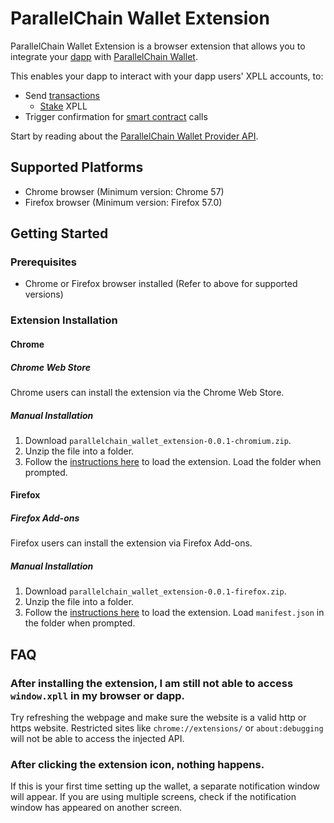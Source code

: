 # ParallelChain Wallet Extension

ParallelChain Wallet Extension is a browser extension that allows you to integrate your [dapp](./definition.md#provider) with [ParallelChain Wallet](../../concepts/wallet.md).

This enables your dapp to interact with your dapp users' XPLL accounts, to:

- Send [transactions](../../concepts/transaction.md#transaction)
  - [Stake](../../concepts/staking/what_is_staking.md) XPLL
- Trigger confirmation for [smart contract](../../concepts/smartcontract.md) calls 

Start by reading about the [ParallelChain Wallet Provider API](./provider/intro.md).

## Supported Platforms

- Chrome browser (Minimum version: Chrome 57)
- Firefox browser (Minimum version: Firefox 57.0)

## Getting Started

### Prerequisites

- Chrome or Firefox browser installed (Refer to above for supported versions)

### Extension Installation

#### Chrome

##### Chrome Web Store

Chrome users can install the extension via the Chrome Web Store.

##### Manual Installation

1. Download `parallelchain_wallet_extension-0.0.1-chromium.zip`.
2. Unzip the file into a folder.
3. Follow the [instructions here][1] to load the extension. Load the folder when prompted.

[1]: https://developer.chrome.com/docs/extensions/mv3/getstarted/development-basics/#load-unpacked

#### Firefox

##### Firefox Add-ons

Firefox users can install the extension via Firefox Add-ons.

##### Manual Installation

1. Download `parallelchain_wallet_extension-0.0.1-firefox.zip`.
2. Unzip the file into a folder.
3. Follow the [instructions here][2] to load the extension. Load `manifest.json` in the folder when prompted.

[2]: https://extensionworkshop.com/documentation/develop/temporary-installation-in-firefox/

## FAQ

### After installing the extension, I am still not able to access `window.xpll` in my browser or dapp.

Try refreshing the webpage and make sure the website is a valid http or https website. Restricted sites like `chrome://extensions/` or `about:debugging` will not be able to access the injected API.

### After clicking the extension icon, nothing happens.

If this is your first time setting up the wallet, a separate notification window will appear. If you are using multiple screens, check if the notification window has appeared on another screen.
